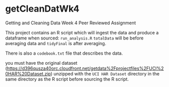 # getCleanDatWk4
Getting and Cleaning Data Week 4 Peer Reviewed Assignment

This project contains an R script which will ingest the data and produce a dataframe when sourced:  `run_analysis.R` 
`totalData` will be before averaging data and `tidyFinal` is after averaging.

There is also a `codebook.txt` file that describes the data.

you must have the original dataset (https://d396qusza40orc.cloudfront.net/getdata%2Fprojectfiles%2FUCI%20HAR%20Dataset.zip) unzipped with the `UCI HAR Dataset` directory in the same directory as the R script before sourcing the R script.